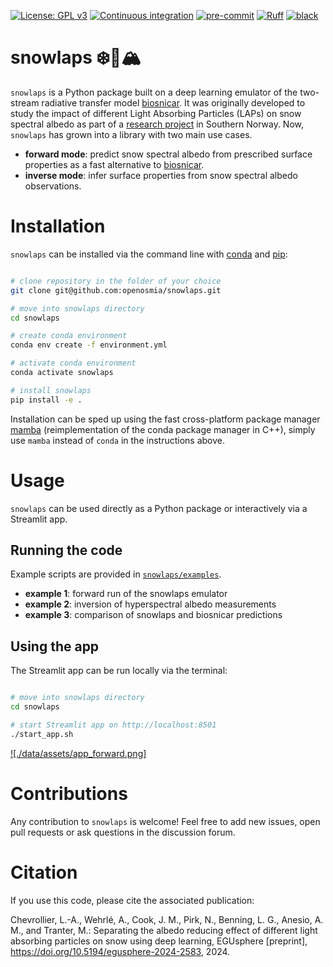 [![License: GPL v3](https://img.shields.io/badge/License-GPLv3-blue.svg)](https://www.gnu.org/licenses/gpl-3.0)
[![Continuous integration](https://github.com/openosmia/snowlaps/workflows/CI/badge.svg)](https://github.com/openosmia/snowlaps/actions)
[![pre-commit](https://img.shields.io/badge/pre--commit-enabled-brightgreen?logo=pre-commit)](https://pre-commit.com/)
[![Ruff](https://img.shields.io/endpoint?url=https://raw.githubusercontent.com/astral-sh/ruff/main/assets/badge/v2.json)](https://github.com/astral-sh/ruff)
[![black](https://img.shields.io/badge/code%20style-black-000000.svg)](https://github.com/psf/black)

# snowlaps ❄️🦠🏔️

`snowlaps` is a Python package built on a deep learning emulator of
the two-stream radiative transfer model
[biosnicar](https://biosnicar.vercel.app/). It was originally
developed to study the impact of different Light Absorbing Particles
(LAPs) on snow spectral albedo as part of a [research
project](https://doi.org/10.5194/egusphere-2024-2583,) in Southern
Norway. Now, `snowlaps` has grown into a library with two main use
cases.

- **forward mode**: predict snow spectral albedo from prescribed surface
  properties as a fast alternative to
  [biosnicar](https://biosnicar.vercel.app/).
- **inverse mode**: infer surface properties from snow spectral albedo
  observations.

# Installation

`snowlaps` can be installed via the command line with
[conda](https://docs.conda.io/en/latest/) and
[pip](https://pip.pypa.io/en/stable/):

```bash

# clone repository in the folder of your choice
git clone git@github.com:openosmia/snowlaps.git

# move into snowlaps directory
cd snowlaps

# create conda environment
conda env create -f environment.yml

# activate conda environment
conda activate snowlaps

# install snowlaps
pip install -e .
```

Installation can be sped up using the fast cross-platform package
manager [mamba](https://mamba.readthedocs.io/en/latest/)
(reimplementation of the conda package manager in C++), simply use
`mamba` instead of `conda` in the instructions above.

# Usage

`snowlaps` can be used directly as a Python package or interactively
via a Streamlit app.

## Running the code

Example scripts are provided in
[`snowlaps/examples`](https://github.com/openosmia/snowlaps/tree/main/examples).

- **example 1**: forward run of the snowlaps emulator
- **example 2**: inversion of hyperspectral albedo measurements
- **example 3**: comparison of snowlaps and biosnicar predictions

## Using the app

The Streamlit app can be run locally via the terminal:

```bash

# move into snowlaps directory
cd snowlaps

# start Streamlit app on http://localhost:8501
./start_app.sh
```

[![./data/assets/app_forward.png]]()

# Contributions

Any contribution to `snowlaps` is welcome! Feel free to add new issues, open pull requests or ask questions in the discussion forum.

# Citation

If you use this code, please cite the associated publication:

Chevrollier, L.-A., Wehrlé, A., Cook, J. M., Pirk, N., Benning, L. G., Anesio, A. M., and Tranter, M.: Separating the albedo reducing effect of different light absorbing particles on snow using deep learning, EGUsphere [preprint], https://doi.org/10.5194/egusphere-2024-2583, 2024.
